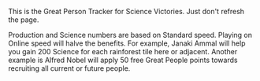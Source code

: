 This is the Great Person Tracker for Science Victories. Just don't refresh the page.

Production and Science numbers are based on Standard speed. Playing on Online speed will halve the benefits. For example, Janaki Ammal will help you gain 200 Science for each rainforest tile here or adjacent. Another example is Alfred Nobel will apply 50 free Great People points towards recruiting all current or future people.
